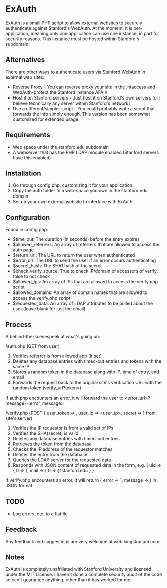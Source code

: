 ExAuth
======

ExAuth is a small PHP script to allow external websites to securely authenticate against Stanford's WebAuth.  At the moment, it is per-application, meaning only one application can use one instance, in part for security reasons.  This instance must be hosted within Stanford's subdomain.

Alternatives
------------
There are other ways to authenticate users via Stanford WebAuth in external web sites:
* Reverse Proxy - You can reverse proxy your site in the .htaccess and WebAuth-protect the Stanford instance AFAIK
* Host it on Stanford servers - Just host it on Stanford's own servers (or I believe technically any server within Stanford's network)
* Use a different/simpler script - You could probably write a script that forwards the info simply enough.  This version has been somewhat customized for extended usage.

Requirements
------------
* Web space under the stanford.edu subdomain
* A webserver that has the PHP LDAP module enabled (Stanford servers have this enabled)

Installation
-------------
1. Go through config.php, customizing it for your application
2. Copy the auth folder to a web-space you own in the stanford.edu domain
3. Set up your own external website to interface with ExAuth

Configuration
-------------
Found in config.php:

* $time_out: The duration (in seconds) before the entry expires
* $allowed_referrers: An array of referrers that are allowed to access the auth page
* $return_url: The URL to return the user when authenticated
* $error_url: The URL to send the user if an error occurs authenticating
* $secret_hash: The SHA1 hash of the secret
* $check_verify_source: True to check IP/domain of accessors of verify, false to not check
* $allowed_ips: An array of IPs that are allowed to access the verify.php script
* $allowed_domains: An array of domain names that are allowed to access the verify.php script
* $requested_data: An array of LDAP attributes to be pulled about the user (leave blank for just the email)

Process
-------
A behind-the-scenespeek at what's going on:

/auth.php (GET from user)
1. Verifies referrer is from allowed app (if set)
2. Deletes any database entries with timed-out entries and tokens with the same IP
3. Stores a random token in the database along with IP, time of entry, and email
4. Forwards the request back to the original site's verification URL with the random token (verify_url?token=<token>)

If auth.php encounters an error, it will forward the user to <error_url>?message=<error_message>

/verify.php (POST { user_token => <token>, user_ip => <user_ip>, secret => <secret> } from site's server)

1. Verifies the IP requestor is from a valid set of IPs
2. Verifies the SHA(secret) is valid
3. Deletes any database entries with timed-out entries
4. Retrieves the token from the database
5. Checks the IP address of the requestor matches
6. Deletes the entry from the database
7. Queries the LDAP server for the requested data
8. Responds with JSON content of requested data in the form, e.g. { uid => { 0 => <uid> }, mail => { 0 => <mail>@stanford.edu } }

If verify.php encounters an error, it will return { error => 1, message => <error message> } in JSON format.

TODO
----

* Log errors, etc. to a flatfile

Feedback
--------
Any feedback and suggestions are very welcome at web <at> kingstontam.com.

Notes
-----

ExAuth is completely unaffiliated with Stanford University and licensed under the MIT License.  I haven't done a complete security audit of the code so can't guarantee anything, other than it has worked for me.